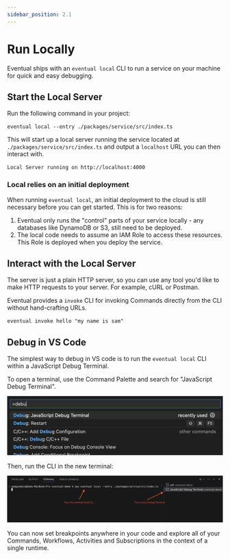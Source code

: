```yaml
---
sidebar_position: 2.1
---
```


# Run Locally

Eventual ships with an `eventual local` CLI to run a service on your machine for quick and easy debugging.

## Start the Local Server

Run the following command in your project:

```
eventual local --entry ./packages/service/src/index.ts
```

This will start up a local server running the service located at `./packages/service/src/index.ts` and output a `localhost` URL you can then interact with.

```
Local Server running on http://localhost:4000
```

### Local relies on an initial deployment

When running `eventual local`, an initial deployment to the cloud is still necessary before you can get started. This is for two reasons:

1. Eventual only runs the "control" parts of your service locally - any databases like DynamoDB or S3, still need to be deployed.
2. The local code needs to assume an IAM Role to access these resources. This Role is deployed when you deploy the service.

## Interact with the Local Server

The server is just a plain HTTP server, so you can use any tool you'd like to make HTTP requests to your server. For example, cURL or Postman.

Eventual provides a `invoke` CLI for invoking Commands directly from the CLI without hand-crafting URLs.

```
eventual invoke hello "my name is sam"
```

## Debug in VS Code

The simplest way to debug in VS code is to run the `eventual local` CLI within a JavaScript Debug Terminal.

To open a terminal, use the Command Palette and search for "JavaScript Debug Terminal".

![](./command-pallete-debug-terminal.png)

Then, run the CLI in the new terminal:

![](./debug-terminal-local.png)

You can now set breakpoints anywhere in your code and explore all of your Commands, Workflows, Activities and Subscriptions in the context of a single runtime.
